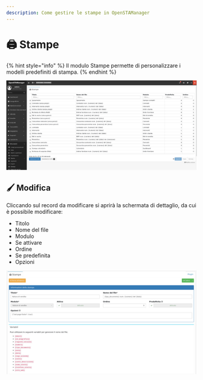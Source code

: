 ```yaml
---
description: Come gestire le stampe in OpenSTAManager
---
```


# 🖨 Stampe

{% hint style="info" %}
Il modulo Stampe permette di personalizzare i modelli predefiniti di stampa.
{% endhint %}

![](<../../.gitbook/assets/image (105) (1).png>)

## 🖌️ Modifica

Cliccando sul record da modificare si aprirà la schermata di dettaglio, da cui è possibile modificare:

* Titolo
* Nome del file
* Modulo
* Se attivare
* Ordine
* Se predefinita
* Opzioni

![](<../../.gitbook/assets/image (71).png>)
